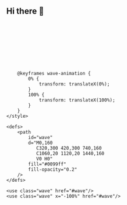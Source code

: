 ## Hi there 👋

<svg viewBox="0 0 1440 320" width="1440" height="320" xmlns="http://www.w3.org/2000/svg">
    <style>
        .wave {
            animation: wave-animation 8s linear infinite;
        }

        @keyframes wave-animation {
            0% {
                transform: translateX(0%);
            }
            100% {
                transform: translateX(100%);
            }
        }
    </style>
    
    <defs>
        <path 
            id="wave" 
            d="M0,160 
               C320,300 420,300 740,160 
               C1060,20 1120,20 1440,160 
               V0 H0"
            fill="#0099ff" 
            fill-opacity="0.2"
        />
    </defs>
    
    <use class="wave" href="#wave"/>
    <use class="wave" x="-100%" href="#wave"/>
</svg>

